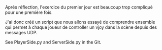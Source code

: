 Après réflection, l'exercice du premier jour est beaucoup trop compliqué pour une première fois.

J'ai donc créé un script que nous allons essayé de comprendre ensemble qui permet à chaque joueur de controller un vjoy dans la scène depuis des messages UDP.


See PlayerSide.py and ServerSide.py in the Git.
